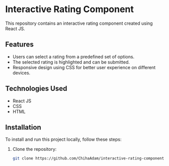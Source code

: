 # Interactive Rating Component

This repository contains an interactive rating component created using React JS.

## Features

- Users can select a rating from a predefined set of options.
- The selected rating is highlighted and can be submitted.
- Responsive design using CSS for better user experience on different devices.

## Technologies Used

- React JS
- CSS
- HTML

## Installation

To install and run this project locally, follow these steps:

1. Clone the repository:
   ```bash
   git clone https://github.com/ChihaAdam/interactive-rating-component.git